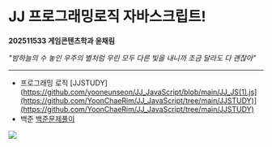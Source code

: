 # JJ 프로그래밍로직 자바스크립트!
**202511533 게임콘텐츠학과 윤채림**


*"밤하늘의 수 놓인 우주의 별처럼
우린 모두 다른 빛을 내니까
조금 달라도 다 괜찮아"*
** **
* 프로그래밍 로직
[JJSTUDY](https://github.com/yooneunseon/JJ_JavaScript/blob/main/JJ_JS(1).js](https://github.com/YoonChaeRim/JJ_JavaScript/tree/main/JJSTUDY)](https://github.com/YoonChaeRim/JJ_JavaScript/tree/main/JJSTUDY)
* 백준
[백준문제풀이](JJ_백준)

![](https://github.com/user-attachments/assets/d6cf8488-bf94-4770-9b4a-d4824ceb70a9)
